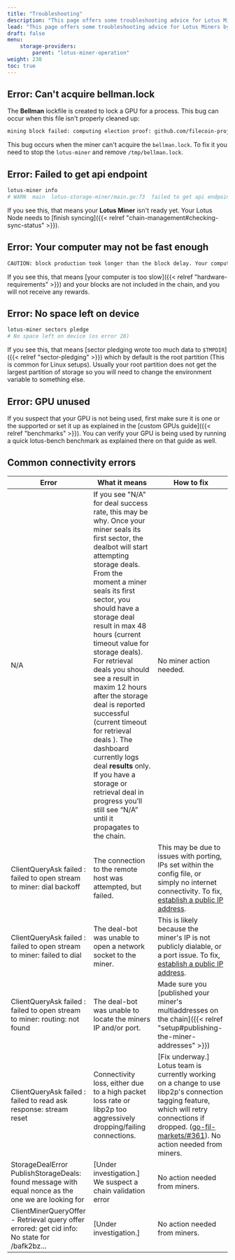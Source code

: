 ```yaml
---
title: "Troubleshooting"
description: "This page offers some troubleshooting advice for Lotus Miners by listing some of the most common errors that users can come accross."
lead: "This page offers some troubleshooting advice for Lotus Miners by listing some of the most common errors that users can come accross."
draft: false
menu:
    storage-providers:
        parent: "lotus-miner-operation"
weight: 230
toc: true
---
```


## Error: Can't acquire bellman.lock

The **Bellman** lockfile is created to lock a GPU for a process. This bug can occur when this file isn't properly cleaned up:

```sh
mining block failed: computing election proof: github.com/filecoin-project/lotus/miner.(*Miner).mineOne
```

This bug occurs when the miner can't acquire the `bellman.lock`. To fix it you need to stop the `lotus-miner` and remove `/tmp/bellman.lock`.

## Error: Failed to get api endpoint

```sh
lotus-miner info
# WARN  main  lotus-storage-miner/main.go:73  failed to get api endpoint: (/Users/user/.lotusminer) %!w(*errors.errorString=&{API not running (no endpoint)}):
```

If you see this, that means your **Lotus Miner** isn't ready yet. Your Lotus Node needs to [finish syncing]({{< relref "chain-management#checking-sync-status" >}}).

## Error: Your computer may not be fast enough

```sh
CAUTION: block production took longer than the block delay. Your computer may not be fast enough to keep up
```

If you see this, that means [your computer is too slow]({{< relref "hardware-requirements" >}}) and your blocks are not included in the chain, and you will not receive any rewards.

## Error: No space left on device

```sh
lotus-miner sectors pledge
# No space left on device (os error 28)
```

If you see this, that means [sector pledging wrote too much data to `$TMPDIR`]({{< relref "sector-pledging" >}}) which by default is the root partition (This is common for Linux setups). Usually your root partition does not get the largest partition of storage so you will need to change the environment variable to something else.

## Error: GPU unused

If you suspect that your GPU is not being used, first make sure it is one or the supported or set it up as explained in the [custom GPUs guide]({{< relref "benchmarks" >}}). You can verify your GPU is being used by running a quick lotus-bench benchmark as explained there on that guide as well.

## Common connectivity errors

| Error | What it means | How to fix |
| ----- | ------------- | ---------- |
| N/A | If you see "N/A" for deal success rate, this may be why. Once your miner seals its first sector, the dealbot will start attempting storage deals. From the moment a miner seals its first sector, you should have a storage deal result in max 48 hours (current timeout value for storage deals). For retrieval deals you should see a result in maxim 12 hours after the storage deal is reported successful (current timeout for retrieval deals ). The dashboard currently logs deal **results** only. If you have a storage or retrieval deal in progress you’ll still see “N/A” until it propagates to the chain. | No miner action needed. |
| ClientQueryAsk failed : failed to open stream to miner: dial backoff | The connection to the remote host was attempted, but failed. | This may be due to issues with porting, IPs set within the config file, or simply no internet connectivity. To fix, [establish a public IP address](https://docs.filecoin.io/mine/connectivity/#establishing-a-public-ip-address). |
| ClientQueryAsk failed : failed to open stream to miner: failed to dial | The deal-bot was unable to open a network socket to the miner. | This is likely because the miner's IP is not publicly dialable, or a port issue. To fix, [establish a public IP address](https://docs.filecoin.io/mine/connectivity/#establishing-a-public-ip-address). |
| ClientQueryAsk failed : failed to open stream to miner: routing: not found | The deal-bot was unable to locate the miners IP and/or port. | Made sure you [published your miner's multiaddresses on the chain]({{< relref "setup#publishing-the-miner-addresses" >}}) |
| ClientQueryAsk failed : failed to read ask response: stream reset | Connectivity loss, either due to a high packet loss rate or libp2p too aggressively dropping/failing connections. | [Fix underway.] Lotus team is currently working on a change to use libp2p's connection tagging feature, which will retry connections if dropped. ([go-fil-markets/#361](https://github.com/filecoin-project/go-fil-markets/issues/361)). No action needed from miners. |
| StorageDealError PublishStorageDeals: found message with equal nonce as the one we are looking for | [Under investigation.] We suspect a chain validation error | No action needed from miners. |
| ClientMinerQueryOffer - Retrieval query offer errored: get cid info: No state for /bafk2bz... | [Under investigation.] | No action needed from miners. |
